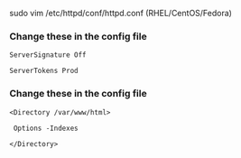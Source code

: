  
sudo vim /etc/httpd/conf/httpd.conf (RHEL/CentOS/Fedora)
### Change these in the config file
`ServerSignature Off`

`ServerTokens Prod`
### Change these in the config file
`<Directory /var/www/html>`

 ` Options -Indexes`

`</Directory>`
